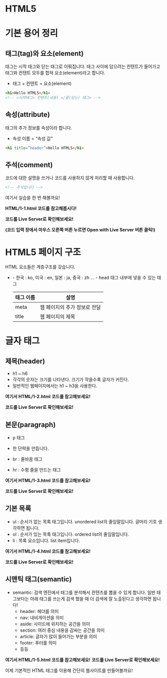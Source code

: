 # HTML5

# 기본 용어 정리

## 태그(tag)와 요소(element)

태그는 시작 태그와 닫는 태그로 이뤄집니다. 태그 사이에 담으려는 컨텐트가 들어가고 태그와 컨텐트 모두를 합쳐 요소(element)라고 합니다.

- 태그 + 컨텐트 = 요소(element)

```html
<h1>Hello HTML5</h1>
<!-- <시작태그> 컨텐트(내용) </끝(닫는) 태그> -->
```

## 속성(attribute)

태그의 추가 정보를 속성이라 합니다.

- 속성 이름 = “속성 값”

```html
<h1 title=”header”>Hello HTML5</h1>
```

## 주석(comment)

코드에 대한 설명을 쓰거나 코드를 사용하지 않게 처리할 때 사용합니다.

```html
<!-- 주석입니다 -->
```

여기서 실습을 한 번 해볼까요!

**HTML/1-1.html 코드를 참고해봅시다!**

**코드를 Live Server로 확인해보세요!**

**(코드 입력 창에서 마우스 오른쪽 버튼 누르면 Open with Live Server 버튼 클릭!)**



# HTML5 페이지 구조

HTML 요소들은 계층구조를 갖습니다.


- <html lang=”ko”>
    - 한국 : ko, 미국 : en, 일본 : ja, 중국 : zh ...
    - head 태그 내부에 넣을 수 있는 태그
    
    | 태그 이름 | 설명 |
    | --- | --- |
    | meta | 웹 페이지의 추가 정보로 전달 |
    | title | 웹 페이지의 제목 |
    

# 글자 태그

## 제목(header)

- h1 ~ h6
- 각각의 숫자는 크기를 나타낸다. 크기가 작을수록 글자가 커진다.
- 일반적인 웹페이지에서는 h1 ~ h3을 사용한다.

**여기서 HTML/1-2.html 코드를 참고해보세요!**

**코드를 Live Server로 확인해보세요!**

## 본문(paragraph)

- p 태그
- 한 단락을 만듭니다.

- br : 줄바꿈 태그
- hr : 수평 줄을 만드는 태그

**여기서 HTML/1-3.html 코드를 참고해보세요!**

**코드를 Live Server로 확인해보세요!**
    
## 기본 목록

- ul : 순서가 없는 목록 태그입니다. unordered list의 줄임말입니다. 글머리 기호 생각하면 됩니다.
- ol : 순서가 있는 목록 태그입니다. ordered list의 줄임말입니다.
- li : 목록 요소입니다. list item입니다.

**여기서 HTML/1-4.html 코드를 참고해보세요!**

**코드를 Live Server로 확인해보세요!**
    
## 시맨틱 태그(semantic)

- semantic: 검색 엔진에서 태그를 분석해서 컨텐츠를 뽑을 수 있게 합니다. 일반 태그보다는 아래 태그를 쓰는게 검색 했을 때 더 검색에 잘 노출된다고 생각하면 됩니다!
    - header: 헤더를 의미
    - nav: 내비게이션을 의미
    - aside: 사이드에 위치하는 공간을 의미
    - section: 여러 중심 내용을 감싸는 공간을 의미
    - article: 글자가 많이 들어가는 부분을 의미
    - footer: 푸터를 의미
    - 등등
    
**여기서 HTML/1-5.html 코드를 참고해보세요!**
**코드를 Live Server로 확인해보세요!**
    

이제 기본적인 HTML 태그를 이용해 간단히 웹사이트를 만들어볼까요!
